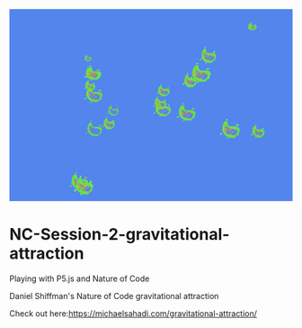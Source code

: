 ![Preview](/images/grav-preview.png)

# NC-Session-2-gravitational-attraction

Playing with P5.js and Nature of Code

Daniel Shiffman's Nature of Code gravitational attraction

Check out here:https://michaelsahadi.com/gravitational-attraction/
